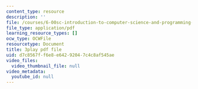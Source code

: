 ```yaml
---
content_type: resource
description: ''
file: /courses/6-00sc-introduction-to-computer-science-and-programming-spring-2011/d7c8567ff6e8e64292047c4c8af545ae_hGQw3KJ7i6Q.pdf
file_type: application/pdf
learning_resource_types: []
ocw_type: OCWFile
resourcetype: Document
title: 3play pdf file
uid: d7c8567f-f6e8-e642-9204-7c4c8af545ae
video_files:
  video_thumbnail_file: null
video_metadata:
  youtube_id: null
---
```

